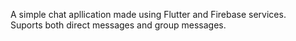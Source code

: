 A simple chat apllication made using Flutter and Firebase services.<BR>
Suports both direct messages and group messages. 
